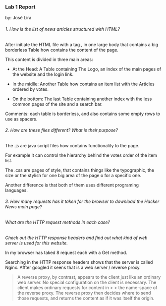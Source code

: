 
### Lab 1 Report

by: José Lira

###### 1. How is the list of news articles structured with HTML?

After initiate the HTML file with a tag <html>, in one large body that contains
a big borderless Table how contains the content of the page.

This content is divided in three main areas:    

* At the Head: A Table containing The Logo, an index of the main pages of the website and the login link.

* In the midlle: Another Table how contains an item list with the Articles ordered by votes.

* On the bottom: The last Table containing another index with the less common pages of the site and a search bar.

Comments: each table is borderless, and also contains some empty rows to use as spacers.



###### 2. How are these files different? What is their purpose?

The .js are java script files how contains functionality to the page.

For example it can control the hierarchy behind the votes order of the item list.

The .css are pages of style, that contains things like the typographic, the size or the stylish for one big area of the page o for a specific one.

Another difference is that both of them uses different programing languages.


###### 3. How many requests has it taken for the browser to download the Hacker News main page?
###### What are the HTTP request methods in each case?
*Check out the HTTP response headers and find out what kind of web server is used for this website.*

In my browser has taked 8 request each with a Get method.

Searching in the HTTP response headers shows that the server is called Nginx.
Affter googled it seens that is a web server / reverse proxy.

> A reverse proxy, by contrast, appears to the client just like an ordinary web server. No special configuration on the client is necessary. The client makes ordinary requests for content in > > the name-space of the reverse proxy. The reverse proxy then decides where to send those requests, and returns the content as if it was itself the origin.
